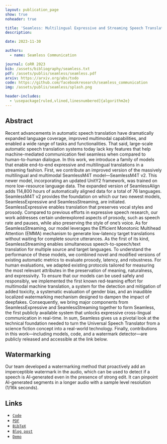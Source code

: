```yaml
---
layout: publication_page
show: true
noheader: true

title: 'Seamless: Multilingual Expressive and Streaming Speech Translation'
description: 

date: 2023-11-30

authors:
  - name: Seamless Communication

journal: CoRR 2023
bib: /assets/bibliography/seamless.txt
pdf: /assets/publis/seamless/seamless.pdf 
arxiv: https://arxiv.org/abs/todo
code: https://github.com/facebookresearch/seamless_communication
img: /assets/publis/seamless/splash.png

header-includes:
  - \usepackage[ruled,vlined,linesnumbered]{algorithm2e}
---
```


## Abstract

Recent advancements in automatic speech translation have dramatically expanded language coverage, improved multimodal capabilities, and enabled a wide range of tasks and functionalities. That said, large-scale automatic speech translation systems today lack key features that help machine-mediated communication feel seamless when compared to human-to-human dialogue. In this work, we introduce a family of models that enable end-to-end expressive and multilingual translations in a streaming fashion. First, we contribute an improved version of the massively multilingual and multimodal SeamlessM4T model—SeamlessM4T v2. This newer model, incorporating an updated UnitY2 framework, was trained on more low-resource language data. The expanded version of SeamlessAlign adds 114,800 hours of automatically aligned data for a total of 76 languages. SeamlessM4T v2 provides the foundation on which our two newest models, SeamlessExpressive and SeamlessStreaming, are initiated. SeamlessExpressive enables translation that preserves vocal styles and prosody. Compared to previous efforts in expressive speech research, our work addresses certain underexplored aspects of prosody, such as speech rate and pauses, while also preserving the style of one’s voice. As for SeamlessStreaming, our model leverages the Efficient Monotonic Multihead Attention (EMMA) mechanism to generate low-latency target translations without waiting for complete source utterances. As the first of its kind, SeamlessStreaming enables simultaneous speech-to-speech/text translation for multiple source and target languages. To understand the performance of these models, we combined novel and modified versions of existing automatic metrics to evaluate prosody, latency, and robustness. For human evaluations, we adapted existing protocols tailored for measuring the most relevant attributes in the preservation of meaning, naturalness, and expressivity. To ensure that our models can be used safely and responsibly, we implemented the first known red-teaming effort for multimodal machine translation, a system for the detection and mitigation of added toxicity, a systematic evaluation of gender bias, and an inaudible localized watermarking mechanism designed to dampen the impact of deepfakes. Consequently, we bring major components from SeamlessExpressive and SeamlessStreaming together to form Seamless, the first publicly available system that unlocks expressive cross-lingual communication in real-time. In sum, Seamless gives us a pivotal look at the technical foundation needed to turn the Universal Speech Translator from a science fiction concept into a real-world technology. Finally, contributions in this work—including models, code, and a watermark detector—are publicly released and accessible at the link below.

## Watermarking

Our team developed a watermarking method that proactively add an imperceptible watermark in the audio, which can be used to detect if a speech is AI-generated even in the presence of strong edit. It can pinpoint AI-generated segments in a longer audio with a sample level resolution (1/16k seconds).


## Links

<!-- - [`arXiv`]({{page.arxiv}}) -->
- [`Code`]({{page.code}})
- [`PDF`]({{page.pdf}})
- [`BibTeX`]({{page.bib}})
- [`Blog post`](https://ai.meta.com/research/seamless-communication/)
- [`Demo`](https://seamless.metademolab.com/expressive/?utm_source=metaai&utm_medium=web&utm_campaign=seamless&utm_content=landing_page)
